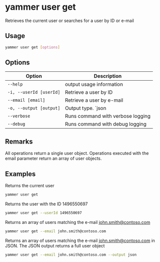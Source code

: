 # yammer user get

Retrieves the current user or searches for a user by ID or e-mail

## Usage

```sh
yammer user get [options]
```

## Options

Option|Description
------|-----------
`--help`|output usage information
`-i, --userId [userId]`|Retrieve a user by ID
`--email [email]`|Retrieve a user by e-mail
`-o, --output [output]`|Output type. `json|text`. Default `text`
`--verbose`|Runs command with verbose logging
`--debug`|Runs command with debug logging

## Remarks

All operations return a single user object. Operations executed with the email parameter return an array of user objects.

## Examples
  
Returns the current user

```sh
yammer user get
```

Returns the user with the ID 1496550697

```sh
yammer user get --userId 1496550697
```

Returns an array of users matching the e-mail john.smith@contoso.com

```sh
yammer user get --email john.smith@contoso.com
```

Returns an array of users matching the e-mail john.smith@contoso.com in JSON. The JSON output returns a full user object
```sh
yammer user get --email john.smith@contoso.com --output json
```